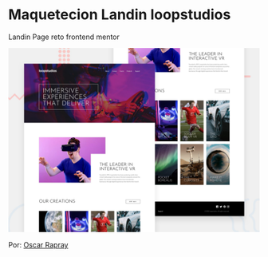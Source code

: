 # Maquetecion Landin loopstudios
Landin Page reto frontend mentor

![Maquetecion Landin loopstudios](https://raw.githubusercontent.com/oscarrapray/loop-studios/master/design/desktop-preview.jpg)

Por: [Oscar Rapray](https://github.com/oscarrapray)